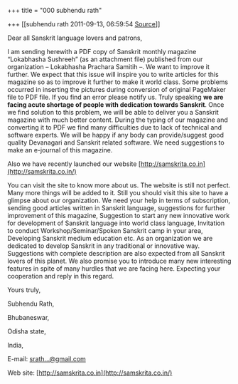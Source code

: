 +++
title = "000 subhendu rath"

+++
[[subhendu rath	2011-09-13, 06:59:54 [Source](https://groups.google.com/g/samskrita/c/1kap-C-2LKk)]]



Dear all Sanskrit language lovers and patrons,

I am sending herewith a PDF copy of Sanskrit monthly magazine “Lokabhasha Sushreeh” (as an attachment file) published from our organization – Lokabhasha Prachara Samitih –. We want to improve it further. We expect that this issue will inspire you to write articles for this magazine so as to improve it further to make it world class. Some problems occurred in inserting the pictures during conversion of original PageMaker file to PDF file. If you find an error please notify us. Truly speaking **we are facing acute shortage of people with dedication towards Sanskrit**. Once we find solution to this problem, we will be able to deliver you a Sanskrit magazine with much better content. During the typing of our magazine and converting it to PDF we find many difficulties due to lack of technical and software experts. We will be happy if any body can provide/suggest good quality Devanagari and Sanskrit related software. We need suggestions to make an e-journal of this magazine.

Also we have recently launched our website [http://samskrita.co.in](http://samskrita.co.in/)

You can visit the site to know more about us. The website is still not perfect. Many more things will be added to it. Still you should visit this site to have a glimpse about our organization. We need your help in terms of subscription, sending good articles written in Sanskrit language, suggestions for further improvement of this magazine, Suggestion to start any new innovative work for development of Sanskrit language into world class language, Invitation to conduct Workshop/Seminar/Spoken Sanskrit camp in your area, Developing Sanskrit medium education etc. As an organization we are dedicated to develop Sanskrit in any traditional or innovative way. Suggestions with complete description are also expected from all Sanskrit lovers of this planet. We also promise you to introduce many new interesting features in spite of many hurdles that we are facing here. Expecting your cooperation and reply in this regard.

Yours truly,

Subhendu Rath,

Bhubaneswar,

Odisha state,

India,

E-mail: [srath...@gmail.com]()

Web site: [http://samskrita.co.in](http://samskrita.co.in/)

